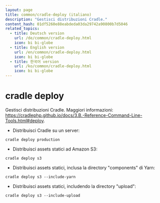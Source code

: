 ```yaml
---
layout: page
title: common/cradle-deploy (italiano)
description: "Gestisci distribuzioni Cradle."
content_hash: 01df5260e88eabdeda03da29742a90800b7d5046
related_topics:
  - title: Deutsch version
    url: /de/common/cradle-deploy.html
    icon: bi bi-globe
  - title: English version
    url: /en/common/cradle-deploy.html
    icon: bi bi-globe
  - title: 한국어 version
    url: /ko/common/cradle-deploy.html
    icon: bi bi-globe
---
```

# cradle deploy

Gestisci distribuzioni Cradle.
Maggiori informazioni: <https://cradlephp.github.io/docs/3.B.-Reference-Command-Line-Tools.html#deploy>.

- Distribuisci Cradle su un server:

`cradle deploy production`

- Distribuisci assets statici ad Amazon S3:

`cradle deploy s3`

- Distribuisci assets statici, inclusa la directory "components" di Yarn:

`cradle deploy s3 --include-yarn`

- Distribuisci assets statici, includendo la directory "upload":

`cradle deploy s3 --include-upload`
